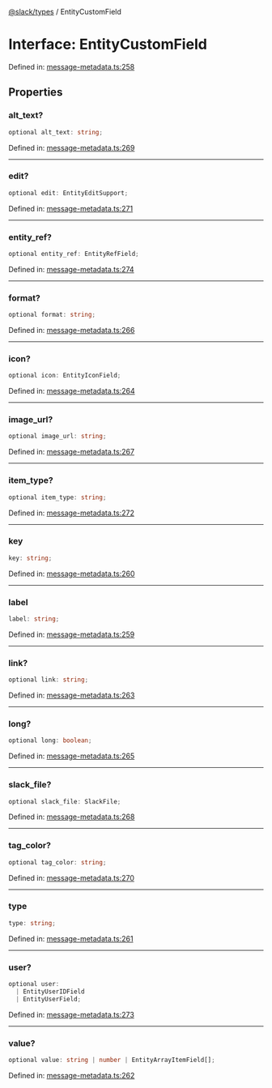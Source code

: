 [@slack/types](../index.md) / EntityCustomField

# Interface: EntityCustomField

Defined in: [message-metadata.ts:258](https://github.com/slackapi/node-slack-sdk/blob/main/packages/types/src/message-metadata.ts#L258)

## Properties

### alt\_text?

```ts
optional alt_text: string;
```

Defined in: [message-metadata.ts:269](https://github.com/slackapi/node-slack-sdk/blob/main/packages/types/src/message-metadata.ts#L269)

***

### edit?

```ts
optional edit: EntityEditSupport;
```

Defined in: [message-metadata.ts:271](https://github.com/slackapi/node-slack-sdk/blob/main/packages/types/src/message-metadata.ts#L271)

***

### entity\_ref?

```ts
optional entity_ref: EntityRefField;
```

Defined in: [message-metadata.ts:274](https://github.com/slackapi/node-slack-sdk/blob/main/packages/types/src/message-metadata.ts#L274)

***

### format?

```ts
optional format: string;
```

Defined in: [message-metadata.ts:266](https://github.com/slackapi/node-slack-sdk/blob/main/packages/types/src/message-metadata.ts#L266)

***

### icon?

```ts
optional icon: EntityIconField;
```

Defined in: [message-metadata.ts:264](https://github.com/slackapi/node-slack-sdk/blob/main/packages/types/src/message-metadata.ts#L264)

***

### image\_url?

```ts
optional image_url: string;
```

Defined in: [message-metadata.ts:267](https://github.com/slackapi/node-slack-sdk/blob/main/packages/types/src/message-metadata.ts#L267)

***

### item\_type?

```ts
optional item_type: string;
```

Defined in: [message-metadata.ts:272](https://github.com/slackapi/node-slack-sdk/blob/main/packages/types/src/message-metadata.ts#L272)

***

### key

```ts
key: string;
```

Defined in: [message-metadata.ts:260](https://github.com/slackapi/node-slack-sdk/blob/main/packages/types/src/message-metadata.ts#L260)

***

### label

```ts
label: string;
```

Defined in: [message-metadata.ts:259](https://github.com/slackapi/node-slack-sdk/blob/main/packages/types/src/message-metadata.ts#L259)

***

### link?

```ts
optional link: string;
```

Defined in: [message-metadata.ts:263](https://github.com/slackapi/node-slack-sdk/blob/main/packages/types/src/message-metadata.ts#L263)

***

### long?

```ts
optional long: boolean;
```

Defined in: [message-metadata.ts:265](https://github.com/slackapi/node-slack-sdk/blob/main/packages/types/src/message-metadata.ts#L265)

***

### slack\_file?

```ts
optional slack_file: SlackFile;
```

Defined in: [message-metadata.ts:268](https://github.com/slackapi/node-slack-sdk/blob/main/packages/types/src/message-metadata.ts#L268)

***

### tag\_color?

```ts
optional tag_color: string;
```

Defined in: [message-metadata.ts:270](https://github.com/slackapi/node-slack-sdk/blob/main/packages/types/src/message-metadata.ts#L270)

***

### type

```ts
type: string;
```

Defined in: [message-metadata.ts:261](https://github.com/slackapi/node-slack-sdk/blob/main/packages/types/src/message-metadata.ts#L261)

***

### user?

```ts
optional user: 
  | EntityUserIDField
  | EntityUserField;
```

Defined in: [message-metadata.ts:273](https://github.com/slackapi/node-slack-sdk/blob/main/packages/types/src/message-metadata.ts#L273)

***

### value?

```ts
optional value: string | number | EntityArrayItemField[];
```

Defined in: [message-metadata.ts:262](https://github.com/slackapi/node-slack-sdk/blob/main/packages/types/src/message-metadata.ts#L262)
